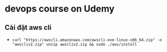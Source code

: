 # devops course on Udemy

## Cài đặt aws cli

- ```curl "https://awscli.amazonaws.com/awscli-exe-linux-x86_64.zip" -o "awscliv2.zip" unzip awscliv2.zip && sudo ./aws/install```
